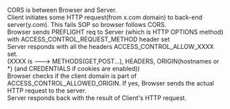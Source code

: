 CORS is between Browser and Server.<br>
Client initiates some HTTP request(from x.com domain) to back-end server(y.com). This fails SOP so browser follows CORS.  <br>
Browser sends PREFLIGHT req to Server (which is HTTP OPTIONS method) with ACCESS_CONTROL_REQUEST_METHOD header set  <br>
Server responds with all the headers ACCESS_CONTROL_ALLOW_XXXX set.  <br>
      (XXXX is --->  METHODS(GET,POST...), HEADERS, ORIGIN(hostnames or *) (and CREDENTIALS if cookies are enabled))  <br>
Browser checks if the client domain is part of ACCESS_CONTROL_ALLOWED_ORIGIN. If yes, Browser sends the actual HTTP request to the server.  <br>
Server responds back with the result of Client's HTTP request.
